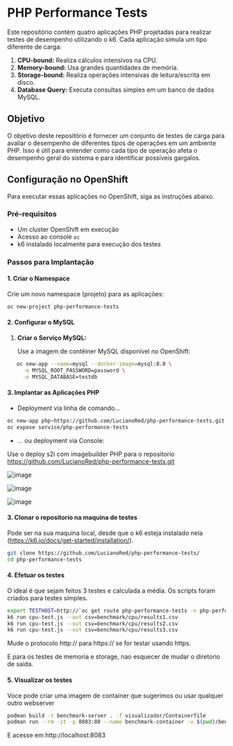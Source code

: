 # PHP Performance Tests

Este repositório contém quatro aplicações PHP projetadas para realizar testes de desempenho utilizando o k6. Cada aplicação simula um tipo diferente de carga:

1. **CPU-bound:** Realiza cálculos intensivos na CPU.
2. **Memory-bound:** Usa grandes quantidades de memória.
3. **Storage-bound:** Realiza operações intensivas de leitura/escrita em disco.
4. **Database Query:** Executa consultas simples em um banco de dados MySQL.

## Objetivo

O objetivo deste repositório é fornecer um conjunto de testes de carga para avaliar o desempenho de diferentes tipos de operações em um ambiente PHP. Isso é útil para entender como cada tipo de operação afeta o desempenho geral do sistema e para identificar possíveis gargalos.

## Configuração no OpenShift

Para executar essas aplicações no OpenShift, siga as instruções abaixo.

### Pré-requisitos

- Um cluster OpenShift em execução
- Acesso ao console `oc`
- k6 instalado localmente para execução dos testes

### Passos para Implantação

#### 1. Criar o Namespace

Crie um novo namespace (projeto) para as aplicações:

```bash
oc new-project php-performance-tests
```
#### 2. Configurar o MySQL

1. **Criar o Serviço MySQL:**

   Use a imagem de contêiner MySQL disponível no OpenShift:

```bash
   oc new-app --name=mysql --docker-image=mysql:8.0 \
     -e MYSQL_ROOT_PASSWORD=password \
     -e MYSQL_DATABASE=testdb
```
#### 3. Implantar as Aplicações PHP

- Deployment via linha de comando...
```bash
oc new-app php~https://github.com/LucianoRed/php-performance-tests.git
oc expose service/php-performance-tests
```

- ... ou deployment via Console:

Use o deploy s2i com imagebuilder PHP para o repositorio https://github.com/LucianoRed/php-performance-tests.git

![image](https://github.com/user-attachments/assets/6c94ab4c-9de0-4302-8376-d8495f534097)

![image](https://github.com/user-attachments/assets/bcd61ac7-7b24-437f-bcf2-13c43271f6ce)

![image](https://github.com/user-attachments/assets/ec6264a7-db0f-4d9f-b750-b6e3f38ed615)

#### 3. Clonar o repositorio na maquina de testes

Pode ser na sua maquina local, desde que o k6 esteja instalado nela (https://k6.io/docs/get-started/installation/).
```bash
git clone https://github.com/LucianoRed/php-performance-tests/
cd php-performance-tests
```
#### 4. Efetuar os testes

O ideal é que sejam feitos 3 testes e calculada a média. Os scripts foram criados para testes simples. 

```bash
export TESTHOST=http://`oc get route php-performance-tests -n php-performance-tests -o jsonpath='{.spec.host}'`
k6 run cpu-test.js --out csv=benchmark/cpu/results1.csv
k6 run cpu-test.js --out csv=benchmark/cpu/results2.csv
k6 run cpu-test.js --out csv=benchmark/cpu/results3.csv
```
   
Mude o protocolo http:// para https:// se for testar usando https.

E para os testes de memoria e storage, nao esquecer de mudar o diretorio de saida.

#### 5. Visualizar os testes

Voce pode criar uma imagem de container que sugerimos ou usar qualquer outro webserver

```bash
podman build -t benchmark-server . -f visualizador/Containerfile
podman run --rm -it -p 8083:80 --name benchmark-container -v $(pwd)/benchmark:/usr/share/nginx/html benchmark-server
```
E acesse em http://localhost:8083

